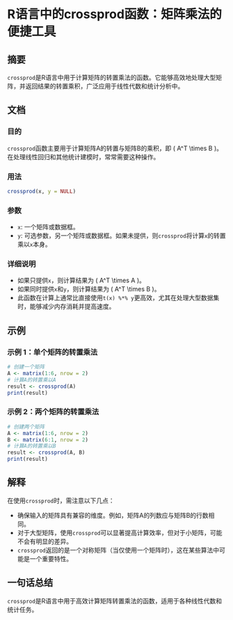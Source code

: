<!--
Meta Description: # R语言中的crossprod函数：矩阵乘法的便捷工具 ## 摘要 `crossprod`是R语言中用于计算矩阵的转置乘法的函数。它能够高效地处理大型矩阵，并返回结果的转置乘积，广泛应用于线性代数和统计分析中。 ## 文档 ### 目的 `crossprod`函数主要用于计算矩阵A的转置与矩阵B的...
Meta Keywords: crossprod, result, times, matrix, nrow
-->

# R语言中的crossprod函数：矩阵乘法的便捷工具

## 摘要
`crossprod`是R语言中用于计算矩阵的转置乘法的函数。它能够高效地处理大型矩阵，并返回结果的转置乘积，广泛应用于线性代数和统计分析中。

## 文档
### 目的
`crossprod`函数主要用于计算矩阵A的转置与矩阵B的乘积，即 \( A^T \times B \)。在处理线性回归和其他统计建模时，常常需要这种操作。

### 用法
```R
crossprod(x, y = NULL)
```

### 参数
- `x`: 一个矩阵或数据框。
- `y`: 可选参数，另一个矩阵或数据框。如果未提供，则`crossprod`将计算`x`的转置乘以`x`本身。

### 详细说明
- 如果只提供`x`，则计算结果为 \( A^T \times A \)。
- 如果同时提供`x`和`y`，则计算结果为 \( A^T \times B \)。
- 此函数在计算上通常比直接使用`t(x) %*% y`更高效，尤其在处理大型数据集时，能够减少内存消耗并提高速度。

## 示例
### 示例 1：单个矩阵的转置乘法
```R
# 创建一个矩阵
A <- matrix(1:6, nrow = 2)
# 计算A的转置乘以A
result <- crossprod(A)
print(result)
```

### 示例 2：两个矩阵的转置乘法
```R
# 创建两个矩阵
A <- matrix(1:6, nrow = 2)
B <- matrix(6:1, nrow = 2)
# 计算A的转置乘以B
result <- crossprod(A, B)
print(result)
```

## 解释
在使用`crossprod`时，需注意以下几点：
- 确保输入的矩阵具有兼容的维度。例如，矩阵A的列数应与矩阵B的行数相同。
- 对于大型矩阵，使用`crossprod`可以显著提高计算效率，但对于小矩阵，可能不会有明显的差异。
- `crossprod`返回的是一个对称矩阵（当仅使用一个矩阵时），这在某些算法中可能是一个重要特性。

## 一句话总结
`crossprod`是R语言中用于高效计算矩阵转置乘法的函数，适用于各种线性代数和统计任务。